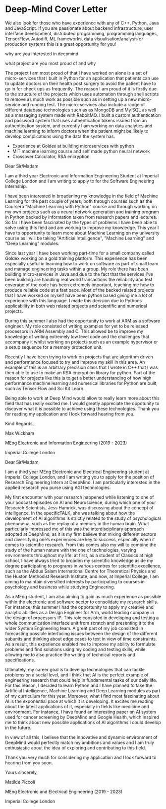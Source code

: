 # Deep-Mind Cover Letter

We also look for those who have experience with any of C++, Python, Java and JavaScript. If you are passionate about backend infrastructure,  user interface development, distributed programming, programming  languages, TensorFlow, Autodiff, ML frameworks, data  visualisation/analysis or production systems this is a great opportunity for you!



why are you interested in deepmind



what project are you most proud of and why

The project I am most proud of that I have worked on alone is a set of micro-services that I built in Python for an application that patients can use to update doctors on their health post surgery to avoid the patient have to go in for check ups as frequently. The reason I am proud of it is firstly due to the structure of the projects which uses automation through shell scripts to remove as much work as possible such as in setting up a new micro-service and running test. The micro-services also include a range of different database technologies such as as MongoDB and My SQL as well as a messaging system made with RabbitMQ. I built a custom authentication and password system that uses authentication tokens issued from an authentication system,  and currently I am working on data analytics and machine learning to inform doctors when the patient might be likely to develop complications using the data the system has. 



- Experience at Goldex at building microservices with python
- MIT machine learning course and self made python neural network
- Crossover Calculator, RSA encryption



Dear Sir/Madam

I am a third year Electronic and Information Engineering Student at Imperial College London and I am writing to apply to for the Software Engineering Internship. 

I have been interested in broadening my knowledge in the field of Machine Learning for the past couple of years, both through courses such as the Coursera "Machine Learning with Python" course and through working on my own projects such as a neural network generation and training program in Python backed by information taken from research papers and lectures. So far I have been fascinated by the types of problems I have been able to solve using this field and am working to improve my knowledge. This year I have to opportunity to learn more about Machine Learning on my university course as I will be taking "Artificial Intelligence", "Machine Learning" and "Deep Learning" modules.

Since last year I have been working part-time for a small company called Goldex working on a gold training platform. This experience has been especially useful in learning how to work on software as part of small team and manage engineering tasks within a group. My role there has been building micro-services in Java and due to the fact that the services I've been building are handling real world transactions the reliability and test coverage of the code has been extremely important, teaching me how to produce reliable code at a fast pace. Most of the backed related projects that I have worked on myself have been python based giving me a lot of experience with this language. I made this decision due to Pythons applicability in both web related projects and scientific and numerical projects. 

During this summer I also had the opportunity to work at ARM as a software engineer. My role consisted of writing examples for yet to be released processors in ARM Assembly and C. This allowed be to improve my knowledge of writing extremely low level code and the challenges that accompany it whilst working on projects such as an example hypervisor or a setup sequence for a memory protection unit. 

Recently I have been trying to work on projects that are algorithm driven and performance focused to try and improve my skill in this area. An example of this is an arbitrary precision class that I wrote in C++  that I was then able to use to make an RSA encryption library for python. Part of the reason for projects like this is to get a better understanding of how high performance machine learning and numerical libraries for Python are built, such as Tensor Flow and Sci Kit Learn. 

Being able to work at Deep Mind would allow to really learn more about this field that has really excited me. I would greatly appreciate the oppotunity to discover what it is possible to achieve using these technologies. Thank you for reading my application and I look forward hearing from you.

Kind Regards,

Max Wickham

MEng Electronic and Information Engineering (2019 - 2023)

Imperial College London





Dear Sir/Madam,



I am a third year MEng Electronic and Electrical Engineering student at Imperial College London, and I am writing you to apply for the position of Research Engineering Intern at DeepMind. I am particularly interested in the applied research you purse using AGI technologies.



My first encounter with your research happened while listening to one of your podcast episodes on AI and Neuroscience, during which one of your Research Scientists, Jess Hamrick, was discussing about the concept of intelligence. In the specificTALK, she was talking about how the development of AI algorithms is strictly related to the study of psychological phenomena, such as the replay of a memory in the human brain. What particularly impressed me of this was the interdisciplinary approach adopted at DeepMind, as it is my firm believe that mixing different sectors and diversifying one’s experiences are key to success, especially when it comes to scientific research. From this comes also my will to combine the study of the human nature with the one of technologies, varying environments throughout my life: at first, as a student of Classics at high school, I have always tried to broaden my scientific knowledge aside my degree participating to programs in various centres for scientific excellence, such as the Abdus Salam International Centre for Theoretical Physics and the Huston Methodist Research Institute; and now, at Imperial College, I am aiming to maintain diversified interests by participating to courses in psychology and business while studying Engineering.



As a MEng student, I am also aiming to gain as much experience as possible within the electronic and software sector to consolidate my research skills. For instance, this summer I had the opportunity to apply my creative and analytic abilities as a Design Engineer for Arm, world leading company in the design of processors IP. This role consisted in developing and testing a whole communication interface unit from scratch and presenting it to the wider System Engineering team. A great part of my job consisted in forecasting possible interfacing issues between the design of the different subunits and thinking about edge cases to test in view of time constraints. As a result, this experience enabled me to improve my ability to formulate problems and find solutions using my coding and testing skills, while allowing me to also practice the writing of technical reports and specifications.



Ultimately, my career goal is to develop technologies that can tackle problems on a social level, and I think that AI is the perfect example of engineering research that could help in fundamental tasks of our daily life. For this reason, I decided to learn Python and I have planned to take the Artificial Intelligence, Machine Learning and Deep Learning modules as part of my curriculum for this year. Moreover, what I find most fascinating about AI is the exponential pace at which it is developing. It excites me reading about the latest applications of it, especially in fields like medicine and environment. For instance, I have found an interesting paper on AI system used for cancer screening by DeepMind and Google Health, which inspired me to think about new possible applications of AI algorithms I could develop in the future.

In view of all this, I believe that the innovative and dynamic environment of DeepMind would perfectly match my ambitions and values and I am truly enthusiastic about the idea of exploring and contributing to this field.



Thank you very much for considering my application and I look forward to hearing from you soon.

Yours sincerely,

Matilde Piccoli

MEng Electronic and Electrical Engineering (2019 - 2023)

Imperial College London
